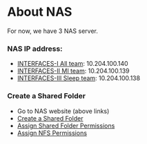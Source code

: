 # About NAS

For now, we have 3 NAS server.

### NAS IP address:

- [INTERFACES-I All team](http://10.204.100.140:5000/): 10.204.100.140
- [INTERFACES-II MI team](http://10.204.100.139:5000/): 10.204.100.139
- [INTERFACES-III Sleep team](http://10.204.100.138:5000/): 10.204.100.138


### Create a Shared Folder
- Go to NAS website (above links)
- [Create a Shared Folder](https://kb.synology.com/th-th/DSM/help/DSM/AdminCenter/file_share_create?version=6)
- [Assign Shared Folder Permissions](https://kb.synology.com/th-th/DSM/help/DSM/AdminCenter/file_share_privilege?version=6)
- [Assign NFS Permissions](https://kb.synology.com/th-th/DSM/help/DSM/AdminCenter/file_share_privilege_nfs?version=6)
